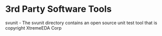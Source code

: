 # 3rd Party Software Tools
svunit - The svunit directory contains an open source unit test tool that is copyright XtremeEDA Corp

